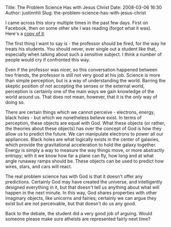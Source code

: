 Title: The Problem Science Has with Jesus Christ
Date: 2008-03-06 16:30
Author: justinnhli
Slug: the-problem-science-has-with-jesus-christ

I came across this story multiple times in the past few days. First on
Facebook, then on some other site I was reading (forgot what it was).
Here's a [copy of
it](http://www.denouden.ca/2008/03/04/the-absence-of-god/).

The first thing I want to say is - the professor should be fired, for
the way he treats his students. You should never, ever single out a
student like that, especially when talking about such a sensitive
subject. I think a number of people would cry if confronted this way.

Even if the professor was nicer, so this conversation happened between
two friends, the professor is still not very good at his job. Science is
more than simple perception, but is a way of understanding the world.
Barring the skeptic position of not accepting the senses or the external
world, perception is certainly one of the main ways we gain knowledge of
the world around us. That does not mean, however, that it is the <span
style="font-style:italic;">only</span> way of doing so.

There are certain things which we cannot perceive - electrons, energy,
black holes - but which we nonetheless believe exist. In terms of
perception, these objects are equal with God. What these objects (or
rather, the theories about these objects) has over the concept of God is
how they allow us to predict the future. We can manipulate electrons to
power all our appliances. Black holes are what logically exists in the
center of galaxies, which provide the gravitational acceleration to hold
the galaxy together. Energy is simply a way to measure the way things
move, or more abstractly entropy; with it we know how far a plane can
fly, how long and at what angle runaway ramps should be. These objects
can be used to predict how wires, stars, and cars will react.

The real problem science has with God is that it doesn't offer any
predictions. Certainly God may have created the universe, and
intelligently designed everything in it, but that doesn't tell us
anything about what will happen in the next minute. In this way, God
shares properties with other imaginary objects, like unicorns and
fairies; certainly we can argue they exist but are not perceivable, but
that doesn't do us any good.

Back to the debate, the student did a very good job of arguing. Would
someone please make sure atheists are represented fairly next time?

